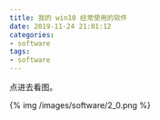 ```yaml
---
title: 我的 win10 经常使用的软件
date: 2019-11-24 21:01:12
categories:
- software
tags:
- software
---
```

点进去看图。

<!--more-->

{% img /images/software/2_0.png %}
